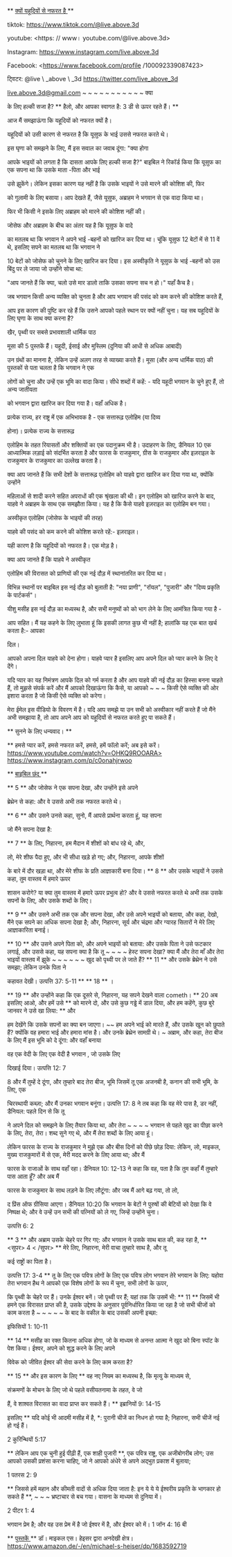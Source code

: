 ** <u> क्यों यहूदियों से नफरत है </u> **

tiktok: <https://www.tiktok.com/@live.above.3d>

youtube: <https: // www। youtube.com/@live.above.3d>

Instagram: <https://www.instagram.com/live.above.3d>

Facebook: <https://www.facebook.com/profile /100092339087423>

ट्विटर: @live \ _above \ _3d <https://twitter.com/live_above_3d>

<live.above.3d@gmail.com> ~ ~ ~ ~ ~ ~ ~ ~ ~ ~ ~ क्या

के लिए हल्की सजा है?
** हैलो, और आपका स्वागत है: 3 डी से ऊपर रहते हैं। **

आज मैं समझाऊंगा कि यहूदियों को नफरत क्यों है।

यहूदियों को उसी कारण से नफरत है कि यूसुफ के भाई उससे नफरत करते थे।

इस घृणा को समझने के लिए, मैं इस सवाल का जवाब दूंगा: "क्या होगा

आपके भाइयों को लगता है कि दासता आपके लिए हल्की सजा है?"
बाइबिल ने रिकॉर्ड किया कि यूसुफ का एक सपना था कि उसके माता -पिता और भाई

उसे झुकेंगे।
लेकिन इसका कारण यह नहीं है कि उसके भाइयों ने उसे मारने की कोशिश की, फिर

को गुलामी के लिए बसाया।
आप देखते हैं, जैसे यूसुफ, अब्राहम ने भगवान से एक वादा किया था।

फिर भी किसी ने इसके लिए अब्राहम को मारने की कोशिश नहीं की।

जोसेफ और अब्राहम के बीच का अंतर यह है कि यूसुफ के वादे

का मतलब था कि भगवान ने अपने भाई -बहनों को खारिज कर दिया था।
चूंकि यूसुफ 12 बेटों में से 11 वें थे, इसलिए सपने का मतलब था कि भगवान ने

10 बेटों को जोसेफ को चुनने के लिए खारिज कर दिया।
इस अस्वीकृति ने यूसुफ के भाई -बहनों को उस बिंदु पर ले जाया जो उन्होंने सोचा था:

"आप जानते हैं कि क्या, चलो उसे मार डालो ताकि उसका सपना सच न हो।"
यहाँ कैच है।

जब भगवान किसी अन्य व्यक्ति को चुनता है और आप भगवान की पसंद को कम करने की कोशिश करते हैं,

आप इस कारण की पुष्टि कर रहे हैं कि उसने आपको पहले
स्थान पर क्यों नहीं चुना।
यह सब यहूदियों के लिए घृणा के साथ क्या करना है?

खैर, पृथ्वी पर सबसे प्रभावशाली धार्मिक पाठ

मूसा की 5 पुस्तकें हैं।
यहूदी, ईसाई और मुस्लिम (दुनिया की आधी से अधिक आबादी)

उन ग्रंथों का मानना ​​है, लेकिन उन्हें अलग तरह से व्याख्या करते हैं।
मूसा (और अन्य धार्मिक पाठ) की पुस्तकों से पता चलता है कि भगवान ने एक

लोगों को चुना और उन्हें एक भूमि का वादा किया।
सीधे शब्दों में कहें: - यदि यहूदी भगवान के चुने हुए हैं, तो अन्य जातीयता

को भगवान द्वारा खारिज कर दिया गया है।
वहाँ अधिक है।

प्रत्येक राज्य, हर राष्ट्र में एक अभिभावक है - एक सत्तारूढ़ एलोहिम (या दिव्य

होना)।
प्रत्येक राज्य के सत्तारूढ़

एलोहिम के तहत रियासतों और शक्तियों का एक पदानुक्रम भी है।
उदाहरण के लिए, डैनियल 10 एक आध्यात्मिक लड़ाई को संदर्भित करता है और फारस के राजकुमार, ग्रीस के राजकुमार और इज़राइल के राजकुमार के राजकुमार का उल्लेख करता है।

क्या आप जानते हैं कि सभी देशों के सत्तारूढ़ एलोहिम को
याहवे द्वारा खारिज कर दिया गया था, क्योंकि उन्होंने

महिलाओं से शादी करने सहित अपराधों की एक श्रृंखला की थी।
इन एलोहिम को खारिज करने के बाद, याहवे ने अब्राहम के साथ एक समझौता किया।
यह है कि कैसे याहवे इज़राइल का एलोहिम बन गया।

अस्वीकृत एलोहिम (जोसेफ के भाइयों की तरह)

याहवे की पसंद को कम करने की कोशिश करते रहें:- इज़राइल।

यही कारण है कि यहूदियों को नफरत है।
एक मोड़ है।

क्या आप जानते हैं कि याहवे ने अस्वीकृत

एलोहिम की विरासत को प्राणियों की एक नई दौड़ में स्थानांतरित कर दिया था।

विभिन्न स्थानों पर बाइबिल इस नई दौड़ को बुलाती है: "नया प्राणी",
"रॉयल", "पुजारी" और "दिव्य प्रकृति के पार्टकर्स"।

यीशु मसीह इस नई दौड़ का मध्यस्थ है, और सभी मनुष्यों को
को भाग लेने के लिए आमंत्रित किया गया है -

आप सहित।
मैं यह कहने के लिए लुभाता हूं कि इसकी लागत कुछ भी नहीं है; हालांकि यह एक बात खर्च करता है:- आपका

दिल।

आपको अपना दिल याहवे को देना होगा। याहवे प्यार है इसलिए आप
अपने दिल को प्यार करने के लिए दे देंगे।

यदि प्यार का यह निमंत्रण आपके दिल को गर्म करता है और आप
याहवे की नई दौड़ का हिस्सा बनना चाहते हैं, तो मुझसे संपर्क करें और मैं आपको दिखाऊंगा कि कैसे, या आपको ~ ~ ~ किसी ऐसे व्यक्ति की ओर इशारा करता है जो किसी ऐसे व्यक्ति को करेगा।

मेरा ईमेल इस वीडियो के विवरण में है।
यदि आप समझे या उन सभी को अस्वीकार नहीं करते हैं जो मैंने अभी समझाया है, तो आप
अपने आप को यहूदियों से नफरत करते हुए पा सकते हैं।

** सुनने के लिए धन्यवाद। **

** हमसे प्यार करें, हमसे नफरत करें, हमसे, हमें फॉलो करें; अब इसे करें। https://www.youtube.com/watch?v=OHKQ9ROOARA>
<https://www.instagram.com/p/c0onahjrwoo>

** <u> बाइबिल छंद </u> **

** <pup> 5 </sup> ** और जोसेफ ने एक सपना देखा, और उन्होंने इसे अपने

ब्रेथ्रेन से कहा: और वे उससे अभी तक नफरत करते थे।

** <pup> 6 </sup> ** और उसने उनसे कहा, सुनो, मैं आपसे प्रार्थना करता हूं, यह सपना

जो मैंने सपना देखा है:

** <pup> 7 </sup> ** के लिए, निहारना, हम मैदान में शीशों को बांध रहे थे, और,

लो, मेरे शीफ पैदा हुए, और भी सीधा खड़े हो गए; और, निहारना, आपके शीशों

के बारे में दौर खड़ा था, और मेरे शीफ के प्रति आज्ञाकारी बना दिया।
** <pup> 8 </sup> ** और उसके भाइयों ने उससे कहा, तुम वास्तव में हमारे ऊपर

शासन करोगे? या क्या तुम वास्तव में हमारे ऊपर प्रभुत्व हो? और वे उससे नफरत करते थे
अभी तक उसके सपनों के लिए, और उसके शब्दों के लिए।

** <pup> 9 </sup> ** और उसने अभी तक एक और सपना देखा, और उसे अपने
भाइयों को बताया, और कहा, देखो, मैंने एक सपने का अधिक सपना देखा है; और, निहारना,
सूर्य और चंद्रमा और ग्यारह सितारों ने मेरे लिए आज्ञाकारिता बनाई।

** <pup> 10 </sup> ** और उसने अपने पिता को, और अपने भाइयों को बताया: और
उसके पिता ने उसे फटकार लगाई, और उससे कहा, यह सपना क्या है कि तू ~ ~ ~ ~ हेस्ट सपना देखा? क्या मैं और तेरा माँ और तेरा भाइयों वास्तव में झुके ~ ~ ~ ~ ~ ~ खुद को पृथ्वी पर ले जाते हैं?
** <pup> 11 </sup> ** और उसके ब्रेथ्रेन ने उसे समझा; लेकिन उनके पिता ने

कहावत देखी।
उत्पत्ति 37: 5-11
** ** <pup> 18 </sup> ** ।

** <pup> 19 </sup> ** और उन्होंने कहा कि एक दूसरे से, निहारना, यह सपने देखने वाला
cometh।
** <pup> 20 </sup> अब इसलिए आओ, और हमें उसे ** को मारने दो, और उसे
कुछ गड्ढे में डाल दिया, और हम कहेंगे, कुछ बुरे जानवर ने उसे खा लिया: ** और

हम देखेंगे कि उसके सपनों का क्या बन जाएगा। ~~ हम अपने भाई को मारते हैं, और उसके खून को छुपाते हैं? क्योंकि वह हमारा भाई और हमारा मांस है। और उनके
ब्रेथ्रेन सामग्री थे। ~ अब्राम, और कहा, तेरा बीज के लिए मैं इस भूमि को दे दूंगा: और वहाँ बनाया

वह एक वेदी के लिए एक वेदी है <span class = "smallcaps"> भगवान </span>, जो उसके लिए

दिखाई दिया।
उत्पत्ति 12: 7

<pup> 8 </sup> और मैं तुम्हें दे दूंगा, और तुम्हारे बाद तेरा बीज,
भूमि जिसमें तू एक अजनबी है, कनान की सभी भूमि, के लिए, एक

चिरस्थायी कब्ज़ा; और मैं उनका भगवान बनूंगा।
उत्पत्ति 17: 8
ने तब कहा कि वह मेरे पास है, डर नहीं, डैनियल: पहले दिन से कि तू

ने अपने दिल को समझने के लिए तैयार किया था, और तेरा ~ ~ ~ ~ भगवान से पहले खुद का पीछा करने के लिए, तेरा, तेरा। शब्द सुने गए थे, और मैं तेरा शब्दों के लिए आया हूं।

लेकिन फारस के राज्य के राजकुमार ने मुझे एक और बीस
दिनों को पीछे छोड़ दिया: लेकिन, लो, माइकल, मुख्य राजकुमारों में से एक, मेरी मदद करने के लिए आया था; और मैं

फारस के राजाओं के साथ वहाँ रहा।
डैनियल 10: 12-13
ने कहा कि वह, पता है कि तुम कहाँ मैं तुम्हारे पास आता हूँ? और अब मैं

फारस के राजकुमार के साथ लड़ने के लिए लौटूंगा: और जब मैं आगे बढ़ गया, तो लो,

द प्रिंस ऑफ ग्रीसिया आएगा।
डैनियल 10:20
कि भगवान के बेटों ने पुरुषों की बेटियों को देखा कि वे निष्पक्ष थे; और
वे उन्हें उन सभी की पत्नियों को ले गए, जिन्हें उन्होंने चुना।

उत्पत्ति 6: 2

** <pup> 3 </sup> ** और अब्राम उसके चेहरे पर गिर गए: और भगवान ने उसके साथ बात की,
कह रहा है,
** <सुपर> 4 < /सुपर> ** मेरे लिए, निहारना, मेरी वाचा तुम्हारे साथ है, और तू

कई राष्ट्रों का पिता है।

उत्पत्ति 17: 3-4
** तू के लिए एक पवित्र लोगों के लिए एक पवित्र लोग भगवान तेरे भगवान के लिए: यहोवा तेरा भगवान
हैथ ने आपको एक विशेष लोगों के रूप में चुना, सभी लोगों के ऊपर,

कि पृथ्वी के चेहरे पर हैं। उनके ईश्वर बनें। जो पृथ्वी पर हैं; यहां तक ​​कि उसमें भी:
** <pup> 11 </sup> ** जिसमें भी हमने एक विरासत प्राप्त की है,
उसके उद्देश्य के अनुसार पूर्वनिर्धारित किया जा रहा है जो सभी चीजों को काम करता है ~ ~ ~ ~ ~ के बाद के वकील के बाद उसकी अपनी इच्छा:

इफिसियों 1: 10-11

** <pup> 14 </sup> ** मसीह का रक्त कितना अधिक होगा, जो
के माध्यम से अनन्त आत्मा ने खुद को बिना स्पॉट के पेश किया। ईश्वर, अपने
को शुद्ध करने के लिए अपने

विवेक को जीवित ईश्वर की सेवा करने के लिए काम करता है?

** <pup> 15 </sup> ** और इस कारण के लिए ** वह नए
नियम का मध्यस्थ है, कि मृत्यु के माध्यम से,

संक्रमणों के मोचन के लिए जो थे पहले वसीयतनामा के तहत, वे जो

हैं, वे शाश्वत विरासत का वादा प्राप्त कर सकते हैं। **
इब्रानियों 9: 14-15

इसलिए ** यदि कोई भी आदमी मसीह में है, *: पुरानी चीजें
का निधन हो गया है; निहारना, सभी चीजें नई हो गई हैं।

2 कुरिन्थियों 5:17

** लेकिन आप एक चुनी हुई पीढ़ी हैं, एक शाही पुजारी **, एक पवित्र राष्ट्र,
एक अजीबोगरीब लोग; उस आपको उसकी प्रशंसा करना चाहिए, जो
ने आपको अंधेरे से अपने अद्भुत प्रकाश में बुलाया;

1 पतरस 2: 9

** जिससे हमें महान और कीमती वादों से अधिक दिया जाता है:
इन ये ये ये ईश्वरीय प्रकृति के भागकार हो सकते हैं **, ~ ~ ~ भ्रष्टाचार से बच गया। वासना के माध्यम से दुनिया में।

2 पीटर 1: 4

भगवान प्रेम है; और वह उस प्रेम में है जो ईश्वर में है, और ईश्वर को
में।
1 जॉन 4: 16 बी

** <u> पुस्तकें </u> **
डॉ। माइकल एस। हेइसर द्वारा अनदेखी क्षेत्र।
<https://www.amazon.de/-/en/michael-s-heiser/dp/1683592719>















